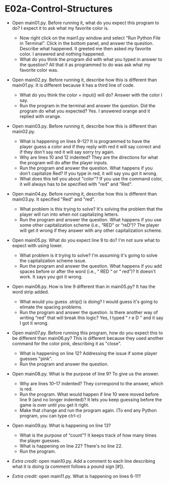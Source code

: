
# E02a-Control-Structures

- Open main01.py. Before running it, what do you expect this program to do?
    I expect it to ask what my favorite color is.
  - Now right click on the main1.py window and select “Run Python File in Terminal”. Click in the bottom panel, and answer the question. Describe what happened.
    It greeted me then asked my favorite color. I answered and nothing happened.
  - What do you think the program did with what you typed in answer to the question?
    All that it as programmed to do was ask what my favorite color was.

- Open main02.py. Before running it, describe how this is different than main01.py.
    It is different because it has a third line of code.
  - What do you think the color = input() will do?
    Answer with the color I say.
  - Run the program in the terminal and answer the question. Did the program do what you expected?
    Yes. I answered orange and it replied with orange.

- Open main03.py. Before running it, describe how this is different than main02.py.
  - What is happening on lines 9–12?
      It is programmed to have the player guess a color and if they reply with red it will say correct and if they don't say red it will say sorry try again.
  - Why are lines 10 and 12 indented?
      They are the directions for what the program will do after the player inputs. 
  - Run the program and answer the question. What happens if you don’t capitalize Red?
      If you type in red, it will say you got it wrong. 
  - What does this tell you about "color"?
      If you use the command color, it will always has to be specified with "red" and "Red". 

- Open main04.py. Before running it, describe how this is different than main03.py.
      It specified "Red" and "red".
  - What problem is this trying to solve?
      It's solving the problem that the player will run into when not capitalizing letters. 
  - Run the program and answer the question. What happens if you use some other capitalization scheme (i.e., “RED” or “reD“)?
      The player will get it wrong if they answer with any other capitalization scheme.

- Open main05.py. What do you expect line 9 to do?
    I'm not sure what to expect with using lower.
  - What problem is it trying to solve?
    I'm assuming it's going to solve the capitalization scheme issue.
  - Run the program and answer the question. What happens if you add spaces before or after the word (i.e., “ RED “ or “ red”)?
    It doesn't work. It says you got it wrong. 

 - Open main06.py. How is line 9 different than in main05.py?
    It has the word strip added.
   - What would you guess .strip() is doing?
    I would guess it's going to elimate the spacing problems.
   - Run the program and answer the question. Is there another way of writing “red” that will break this logic?
    Yes, I typed " r e D " and it say I got it wrong.

 - Open main07.py. Before running this program, how do you expect this to be different than main06.py?
    This is different because they used another command for the color pink, describing it as "close".
   - What is happening on line 12?
    Addressing the issue if some player guesses "pink".
   - Run the program and answer the question.

 - Open main08.py. What is the purpose of line 9?
    To give us the answer.
   - Why are lines 10–17 indented?
    They correspond to the answer, which is red. 
   - Run the program. What would happen if line 10 were moved before line 9 (and no longer indented)?
    It lets you keep guessing before the game is over until you get it right. 
   - Make that change and run the program again. (To end any Python program, you can type ctrl-c)

 - Open main09.py. What is happening on line 13?
   - What is the purpose of “count”?
    It keeps track of how many times the player guesses. 
   - What is happening on line 22?
    There's no line 22. 
   - Run the program.

 - *Extra credit:* open main10.py. Add a comment to each line describing what it is doing (a comment follows a pound sign [#]).
 - *Extra credit:* open main11.py. What is happening on lines 6-11?
  
 